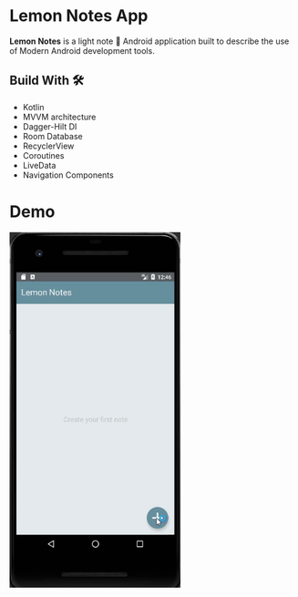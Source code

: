 # Lemon Notes App
**Lemon Notes** is a light note 📝 Android application built to describe the use of Modern Android development tools.

## Build With 🛠
- Kotlin
- MVVM architecture
- Dagger-Hilt DI
- Room Database
- RecyclerView
- Coroutines
- LiveData
- Navigation Components

# Demo

 <img src="app/demo/lemonNotesDemo2.gif" width="300"/>